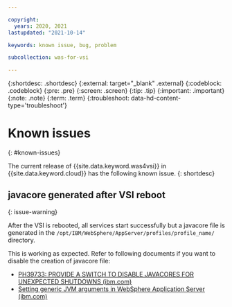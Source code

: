 ```yaml
---

copyright:
  years: 2020, 2021
lastupdated: "2021-10-14"

keywords: known issue, bug, problem

subcollection: was-for-vsi

---
```


{:shortdesc: .shortdesc}
{:external: target="_blank" .external}
{:codeblock: .codeblock}
{:pre: .pre}
{:screen: .screen}
{:tip: .tip}
{:important: .important}
{:note: .note}
{:term: .term}
{:troubleshoot: data-hd-content-type='troubleshoot'}

# Known issues
{: #known-issues}

The current release of {{site.data.keyword.was4vsi}} in {{site.data.keyword.cloud}} has the following known issue.
{: shortdesc}

<!-- where the first xxx is the long name of your service and the following xxx are pulled from your popular troubleshooting topics -->

## javacore generated after VSI reboot
{: issue-warning}

After the VSI is rebooted, all services start successfully but a javacore file is generated in the `/opt/IBM/WebSphere/AppServer/profiles/profile_name/` directory.

This is working as expected. Refer to following documents if you want to disable the creation of javacore file:
- [PH39733: PROVIDE A SWITCH TO DISABLE JAVACORES FOR UNEXPECTED SHUTDOWNS (ibm.com)](https://www.ibm.com/support/pages/apar/PH39733)
- [Setting generic JVM arguments in WebSphere Application Server (ibm.com)](https://www.ibm.com/support/pages/setting-generic-jvm-arguments-websphere-application-server)
